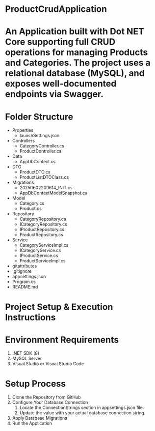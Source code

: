 # ProductCrudApplication 
  # An Application built with Dot NET Core supporting full CRUD operations for managing Products and Categories. The project uses a relational database (MySQL), and exposes well-documented endpoints via Swagger.
# Folder Structure
- Properties
  - launchSettings.json
- Controllers
  - CategoryController.cs
  - ProductController.cs
- Data
  - AppDbContext.cs
- DTO
  - ProductDTO.cs
  - ProductListDTOClass.cs
- Migrations
  - 20250602200614_INIT.cs
  - AppDbContextModelSnapshot.cs
- Model
  - Category.cs
  - Product.cs
- Repository
  - CategoryRepository.cs
  - ICategoryRepository.cs
  - IProductRepository.cs
  - ProductRepository.cs
- Service
  - CategoryServiceImpl.cs
  - ICategoryService.cs
  - IProductService.cs
  - ProductServiceImpl.cs
- gitattributes
- .gitignore
- appsettings.json
- Program.cs
- README.md

# Project Setup & Execution Instructions
# Environment Requirements
1) .NET SDK (8)
2) MySQL Server
3) Visual Studio or Visual Studio Code

#  Setup Process
1) Clone the Repository from GitHub
2) Configure Your Database Connection
   1) Locate the ConnectionStrings section in appsettings.json file.
   2) Update the value with your actual database connection string.
3) Apply Database Migrations
4) Run the Application





